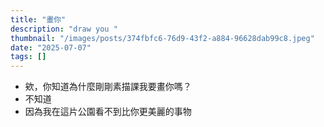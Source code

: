 ```yaml
---
title: "畫你"
description: "draw you "
thumbnail: "/images/posts/374fbfc6-76d9-43f2-a884-96628dab99c8.jpeg"
date: "2025-07-07"
tags: []
---
```

- 欸，你知道為什麼剛剛素描課我要畫你嗎？
- 不知道
- 因為我在這片公園看不到比你更美麗的事物
